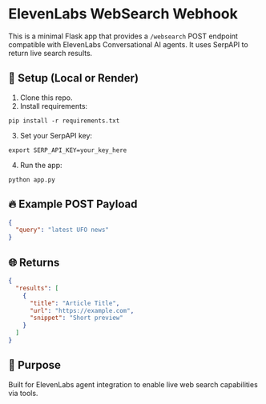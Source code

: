 # ElevenLabs WebSearch Webhook

This is a minimal Flask app that provides a `/websearch` POST endpoint compatible with ElevenLabs Conversational AI agents. It uses SerpAPI to return live search results.

## 🔧 Setup (Local or Render)

1. Clone this repo.
2. Install requirements:

```
pip install -r requirements.txt
```

3. Set your SerpAPI key:

```
export SERP_API_KEY=your_key_here
```

4. Run the app:

```
python app.py
```

## 🔥 Example POST Payload

```json
{
  "query": "latest UFO news"
}
```

## 🌐 Returns

```json
{
  "results": [
    {
      "title": "Article Title",
      "url": "https://example.com",
      "snippet": "Short preview"
    }
  ]
}
```

## 🧠 Purpose

Built for ElevenLabs agent integration to enable live web search capabilities via tools.

